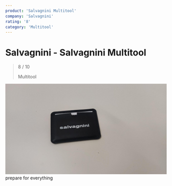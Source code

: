 ```yaml
---
product: 'Salvagnini Multitool'
company: 'Salvagnini'
rating: '8'
category: 'Multitool'
---
```


# Salvagnini - Salvagnini Multitool
>
> 8 / 10
>
> Multitool

![Salvagnini Multitool](assets\salvagnini-salvagnini-multitool-bb4e05ac-1aa7-4688-983e-7f638b702515.jpg)
prepare for everything
